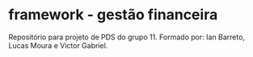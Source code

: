 # framework - gestão financeira
Repositório para projeto de PDS do grupo 11. Formado por: Ian Barreto, Lucas Moura e Victor Gabriel.
